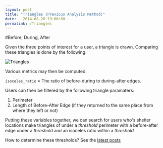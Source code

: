 ```yaml
---
layout: post
title: "Triangles (Previous Analysis Method)"
date:   2014-08-20 19:00:00
permalink: /Triangles
---
```


#Before, During, After

Given the three points of interest for a user,  a triangle is drawn.  Comparing these triangles is done by the following:

![Triangles]({{site.baseurl}}/img_exports/triangle_explanation.png "Triangle Ratios")

Various metrics may then be computed:

````isoceles_ratio```` = The ratio of before-during to during-after edges.

Users can then be filtered by the following triangle paramaters:

1. Perimeter
2. Length of Before-After Edge (if they returned to the same place from where they left or not)

Putting these variables together, we can search for users who's shelter locations make triangles of under a _threshold_ perimeter with a before-after edge under a _threshold_ and an isoceles ratio within a _threshold_

How to determine these thresholds?  See the [latest posts]({{site.baseurl}}/latest)
